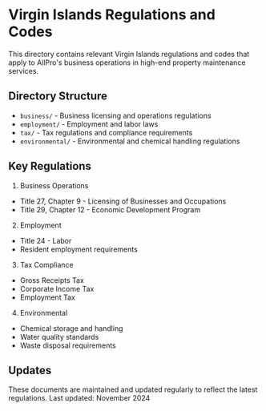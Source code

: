 # Virgin Islands Regulations and Codes

This directory contains relevant Virgin Islands regulations and codes that apply to AllPro's business operations in high-end property maintenance services.

## Directory Structure

- `business/` - Business licensing and operations regulations
- `employment/` - Employment and labor laws
- `tax/` - Tax regulations and compliance requirements
- `environmental/` - Environmental and chemical handling regulations

## Key Regulations

1. Business Operations
- Title 27, Chapter 9 - Licensing of Businesses and Occupations
- Title 29, Chapter 12 - Economic Development Program

2. Employment
- Title 24 - Labor
- Resident employment requirements

3. Tax Compliance
- Gross Receipts Tax
- Corporate Income Tax
- Employment Tax

4. Environmental
- Chemical storage and handling
- Water quality standards
- Waste disposal requirements

## Updates

These documents are maintained and updated regularly to reflect the latest regulations. Last updated: November 2024